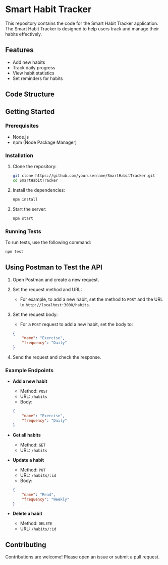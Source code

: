 # Smart Habit Tracker

This repository contains the code for the Smart Habit Tracker application. The Smart Habit Tracker is designed to help users track and manage their habits effectively.

## Features

- Add new habits
- Track daily progress
- View habit statistics
- Set reminders for habits

## Code Structure



## Getting Started

### Prerequisites

- Node.js
- npm (Node Package Manager)

### Installation

1. Clone the repository:
    ```bash
    git clone https://github.com/yourusername/SmartHabitTracker.git
    cd SmartHabitTracker
    ```

2. Install the dependencies:
    ```bash
    npm install
    ```

3. Start the server:
    ```bash
    npm start
    ```

### Running Tests

To run tests, use the following command:
```bash
npm test
```

## Using Postman to Test the API

1. Open Postman and create a new request.

2. Set the request method and URL:
    - For example, to add a new habit, set the method to `POST` and the URL to `http://localhost:3000/habits`.

3. Set the request body:
    - For a `POST` request to add a new habit, set the body to:
    ```json
    {
        "name": "Exercise",
        "frequency": "Daily"
    }
    ```

4. Send the request and check the response.

### Example Endpoints

- **Add a new habit**
    - Method: `POST`
    - URL: `/habits`
    - Body:
    ```json
    {
        "name": "Exercise",
        "frequency": "Daily"
    }
    ```

- **Get all habits**
    - Method: `GET`
    - URL: `/habits`

- **Update a habit**
    - Method: `PUT`
    - URL: `/habits/:id`
    - Body:
    ```json
    {
        "name": "Read",
        "frequency": "Weekly"
    }
    ```

- **Delete a habit**
    - Method: `DELETE`
    - URL: `/habits/:id`

## Contributing

Contributions are welcome! Please open an issue or submit a pull request.


